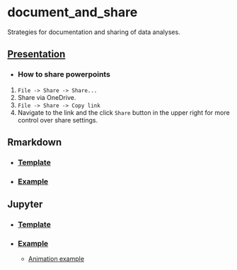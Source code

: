 # document_and_share
Strategies for documentation and sharing of data analyses.

## [Presentation](https://imperiallondon-my.sharepoint.com/:p:/g/personal/bms20_ic_ac_uk/EXGehX5v6jxNqpgeyd1LuNEBQKEXzFznBs4lmo6xbKrUXw?e=BjczKB) 

- ### How to share powerpoints 
1. `File -> Share -> Share...`
2. Share via OneDrive.
3. `File -> Share -> Copy link`
4. Navigate to the link and the click `Share` button in the upper right for more control over share settings. 

## Rmarkdown  

- ### [Template](https://neurogenomics.github.io/document_and_share/templates/rmarkdown_template.html)  

- ### [Example](https://neurogenomics.github.io/document_and_share/templates/rmarkdown_example.html) 

## Jupyter 

- ### [Template](https://neurogenomics.github.io/document_and_share/templates/jupyter_template.html)  

- ### [Example](https://neurogenomics.github.io/AD_CVD_genetics/code/DeGAs.html)   

    + [Animation example](https://neurogenomics.github.io/AD_CVD_genetics/code/DeGAs.html#2D-UMAP)
